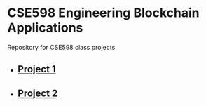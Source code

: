# CSE598 Engineering Blockchain Applications
 Repository for CSE598 class projects

- ## [Project 1](/Project1/)

- ## [Project 2](/Project2/)
